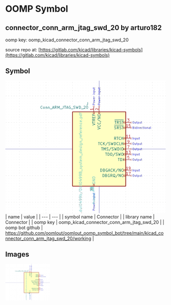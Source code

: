 # OOMP Symbol  
## connector_conn_arm_jtag_swd_20  by arturo182  
  
oomp key: oomp_kicad_connector_conn_arm_jtag_swd_20  
  
source repo at: [https://gitlab.com/kicad/libraries/kicad-symbols](https://gitlab.com/kicad/libraries/kicad-symbols)  
## Symbol  
  
[![working.png](working_600.png)](working.png)  
| name | value | 
| --- | --- | 
| symbol name | Connector | 
| library name | Connector | 
| oomp key | oomp_kicad_connector_conn_arm_jtag_swd_20 | 
| oomp bot github | https://github.com/oomlout/oomlout_oomp_symbol_bot/tree/main/kicad_connector_conn_arm_jtag_swd_20/working | 
## Images  
  
[![working.png](working_140.png)](working.png)  
